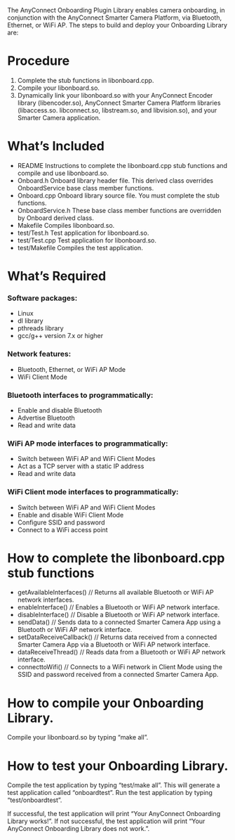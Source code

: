 The AnyConnect Onboarding Plugin Library enables camera onboarding, in conjunction with the AnyConnect Smarter Camera Platform, via Bluetooth, Ethernet, or WiFi AP.  The steps to build and deploy your Onboarding Library are:

# Procedure

1. Complete the stub functions in libonboard.cpp.
2. Compile your libonboard.so.
3. Dynamically link your libonboard.so with your AnyConnect Encoder library (libencoder.so), AnyConnect Smarter Camera Platform libraries (libaccess.so. libconnect.so, libstream.so, and libvision.so), and your Smarter Camera application.


# What’s Included

- README		Instructions to complete the libonboard.cpp stub functions and compile and use libonboard.so.
- Onboard.h		Onboard library header file.  This derived class overrides OnboardService base class member functions.
- Onboard.cpp		Onboard library source file.  You must complete the stub functions.
- OnboardService.h	These base class member functions are overridden by Onboard derived class.
- Makefile		Compiles libonboard.so.
- test/Test.h		Test application for libonboard.so.
- test/Test.cpp		Test application for libonboard.so.
- test/Makefile		Compiles the test application.


# What’s Required

### Software packages:
- Linux
- dl library
- pthreads library 
- gcc/g++ version 7.x or higher

### Network features:
- Bluetooth, Ethernet, or WiFi AP Mode
- WiFi Client Mode

### Bluetooth interfaces to programmatically:
- Enable and disable Bluetooth
- Advertise Bluetooth
- Read and write data

### WiFi AP mode interfaces to programmatically:
- Switch between WiFi AP and WiFi Client Modes
- Act as a TCP server with a static IP address
- Read and write data

### WiFi Client mode interfaces to programmatically:
- Switch between WiFi AP and WiFi Client Modes
- Enable and disable WiFi Client Mode
- Configure SSID and password
- Connect to a WiFi access point


# How to complete the libonboard.cpp stub functions

- getAvailableInterfaces() // Returns all available Bluetooth or WiFi AP network interfaces.
- enableInterface() // Enables a Bluetooth or WiFi AP network interface.
- disableInterface() // Disable a Bluetooth or WiFi AP network interface.
- sendData() // Sends data to a connected Smarter Camera App using a Bluetooth or WiFi AP network interface.
- setDataReceiveCallback() // Returns data received from a connected Smarter Camera App via a Bluetooth or WiFi AP network interface.
- dataReceiveThread() // Reads data from a Bluetooth or WiFi AP network interface.
- connecttoWifi() // Connects to a WiFi network in Client Mode using the SSID and password received from a connected Smarter Camera App.


# How to compile your Onboarding Library.

Compile your libonboard.so by typing “make all”.


# How to test your Onboarding Library.

Compile the test application by typing “test/make all”.  This will generate a test application called “onboardtest”.  Run the test application by typing “test/onboardtest”.  

If successful, the test application will print “Your AnyConnect Onboarding Library works!”.  If not successful, the test application will print “Your AnyConnect Onboarding Library does not work.”.
